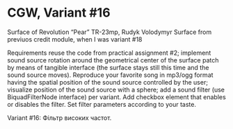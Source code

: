 # CGW, Variant #16

Surface of Revolution “Pear”
TR-23mp, Rudyk Volodymyr
Surface from previuos credit module, when I was variant #18

Requirements
reuse the code from practical assignment #2;
implement sound source rotation around the geometrical center of the surface patch by means of tangible interface (the surface stays still this time and the sound source moves). Reproduce your favorite song in mp3/ogg format having the spatial position of the sound source controlled by the user;
visualize position of the sound source with a sphere;
add a sound filter (use BiquadFilterNode interface) per variant. Add checkbox element that enables or disables the filter. Set filter parameters according to your taste.

Variant #16: Фільтр високих частот.
